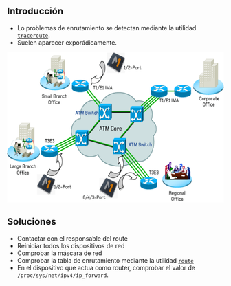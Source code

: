 ## Introducción

* Lo problemas de enrutamiento se detectan mediante la utilidad [`traceroute`](http://linux.die.net/man/8/traceroute).
* Suelen aparecer exporádicamente.

<a class="fancybox" href="img/routing.gif" data-fancybox-group="gallery" title="Routing">
	<img height="350px" src="img/routing.gif" alt="Routing">
</a>



## Soluciones

* Contactar con el responsable del route
* Reiniciar todos los dispositivos de red
* Comprobar la máscara de red
* Comprobar la tabla de enrutamiento mediante la utilidad [`route`](http://linux.die.net/man/8/route)
* En el dispositivo que actua como router, comprobar el valor de `/proc/sys/net/ipv4/ip_forward`.
